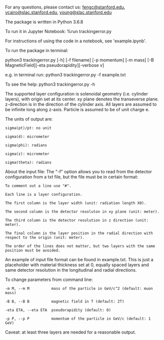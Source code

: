 For any questions, please contact us: fengc@stanford.edu, vcairo@slac.stanford.edu, young@slac.stanford.edu

The package is written in Python 3.6.8

To run it in Jupyter Notebook: %run trackingerror.py

For instructions of using the code in a notebook, see 'example.ipynb'.

To run the package in terminal: 

python3 trackingerror.py [-h] [-f filename] [-p momentum] [-m mass] [-B MagneticField][-eta pseudorapidity][-verbose v]

e.g. in terminal run: python3 trackingerror.py -f example.txt

To see the help: python3 trackingerror.py -h

The supported layer configuration is solenoidal geometry (i.e. cylinder layers), with origin set at its center. 
xy plane denotes the transeverse plane. z-direction is in the direction of the cylinder axis.
All layers are assumed to be infinite long along z-axis.
Particle is assumed to be of unit charge e.

The units of output are:

	sigma(pt)/pt: no unit
	
	sigma(d): micrometer
	
	sigma(phi): radians
	
	sigma(z): micrometer
	
	sigma(theta): radians
	
About the input file: 
The "-f" option allows you to read from the detector configuration from a txt file, but the file must be in certain format:
	
	To comment out a line use "#".
	
	Each line is a layer configuration.
	
	The first column is the layer width (unit: radiation length X0).
	
	The second column is the detector resoluton in xy plane (unit: meter).
	
	The third column is the detector resolution in z direction (unit: meter).
	
	The final column is the layer position in the radial direction with respect to the origin (unit: meter).
	
	The order of the lines does not matter, but two layers with the same position must be avoided.

An example of input file format can be found in example.txt. 
This is just a placeholder with material thickness set at 0, equally spaced layers and same detector resolution in the longitudinal and radial directions.

To change parameters from command line:

	-m M, --m M          mass of the particle in GeV/c^2 (default: muon mass)
	
  	-B B, --B B          magnetic field in T (default: 2T)
	
  	-eta ETA, --eta ETA  pseudorapidity (default: 0)
	
  	-p P, --p P          momentum of the particle in GeV/c (default: 1 GeV)

Caveat: at least three layers are needed for a reasonable output.
